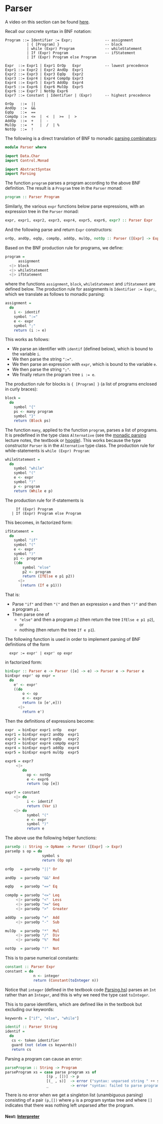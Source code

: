 # Parser

A video on this section can be found [here](https://bham.cloud.panopto.eu/Panopto/Pages/Viewer.aspx?id=2b11842f-958c-48c6-bf16-ac85012ed0f0).

Recall our concrete syntax in BNF notation:
```
Program ::= Identifier := Expr;               -- assignment
          | { [Program] }                     -- block
          | while (Expr) Program              -- whileStatement
          | If (Expr) Program                 -- ifStatement
          | If (Expr) Program else Program

Expr  ::= Expr1 | Expr1 OrOp   Expr           -- lowest precedence
Expr1 ::= Expr2 | Expr2 AndOp  Expr1
Expr2 ::= Expr3 | Expr3 EqOp   Expr2
Expr3 ::= Expr4 | Expr4 CompOp Expr3
Expr4 ::= Expr5 | Expr5 AddOp  Expr4
Expr5 ::= Expr6 | Expr6 MulOp  Expr5
Expr6 ::= Expr7 | NotOp Expr6
Expr7 ::= Constant | Identifier | (Expr)      -- highest precedence

OrOp   ::=  ||
AndOp  ::=  &&
EqOp   ::=  ==
CompOp ::=  <=  |  <  |  >=  |  >
AddOp  ::=  +   |  -
MulOp  ::=  *   |  /  | %
NotOp  ::=  !
```
The following is a direct translation of BNF to monadic [parsing combinators](/LectureNotes/Sections/monads.md#monadic-parsing):
```haskell
module Parser where

import Data.Char
import Control.Monad

import AbstractSyntax
import Parsing
```
The function `program` parses a program according to the above BNF definition. The result is a `Program` tree in the `Parser` monad:
```haskell
program :: Parser Program
```
Similarly, the various `expr` functions below parse expressions, with an expression tree  in the `Parser` monad:
```haskell
expr, expr1, expr2, expr3, expr4, expr5, expr6, expr7 :: Parser Expr
```
And the following parse and return `Expr` constructors:
```haskell
orOp, andOp, eqOp, compOp, addOp, mulOp, notOp :: Parser ([Expr] -> Expr)
```
Based on the BNF production rule for programs, we define:
```haskell
program =
      assignment
  <|> block
  <|> whileStatement
  <|> ifStatement
```
where the functions `assignment`, `block`, `whileStatement` and `ifStatement` are defined below. The production rule for assignments is `Identifier := Expr;`, which we translate as follows to monadic parsing:
```haskell
assignment =
  do
    i <- identif
    symbol ":="
    e <- expr
    symbol ";"
    return (i := e)
```
This works as follows:
 * We parse an identifier with `identif` (defined below), which is bound to the variable `i`.
 * We then parse the string `":="`.
 * We then parse an expression with `expr`, which is bound to the variable `e`.
 * We then parse the string `";"`.
 * We finally return the program tree `i := e`.

The production rule for blocks is `{ [Program] }` (a list of programs enclosed in curly braces):
```haskell
block =
  do
    symbol "{"
    ps <- many program
    symbol "}"
    return (Block ps)
```
The function `many`, applied to the function `program`, parses a list of programs. It is predefined in the type class `Alternative` (see the [monadic parsing](/LectureNotes/Sections/monads.md#monadic-parsing) lecture notes, the textbook or [hoogle](http://hackage.haskell.org/package/base-4.10.0.0/docs/Control-Applicative.html#v:many)). This works because the type constructor `Parser` is in the `Alternative` type class.
The production rule for while-statements is `while (Expr) Program`:
```haskell
whileStatement =
  do
    symbol "while"
    symbol "("
    e <- expr
    symbol ")"
    p <- program
    return (While e p)
```
The production rule for if-statements is
```
     If (Expr) Program
   | If (Expr) Program else Program
```
This becomes, in factorized form:
```haskell
ifStatement =
  do
    symbol "if"
    symbol "("
    e <- expr
    symbol ")"
    p1 <- program
    ((do
        symbol "else"
        p2 <- program
        return (IfElse e p1 p2))
      <|>
       (return (If e p1)))
```
That is:
  * Parse `"if"` and then `"("` and then an expression `e` and then `")"` and then a program `p1`.
  * Then parse one of
      * `"else"` and then a program `p2` (then return the tree `IfElse e p1 p2`), or
      * nothing (then return the tree `If e p1`).

The following function is used in order to implement parsing of BNF definitions of the form
```
  expr := expr' | expr' op expr
```
in factorized form:
```haskell
binExpr :: Parser e -> Parser ([e] -> e) -> Parser e -> Parser e
binExpr expr' op expr =
  do
    e' <- expr'
    ((do
        o <- op
        e <- expr
        return (o [e',e]))
      <|>
        return e')
```
Then the definitions of expressions become:
```haskell
expr  = binExpr expr1 orOp   expr
expr1 = binExpr expr2 andOp  expr1
expr2 = binExpr expr3 eqOp   expr2
expr3 = binExpr expr4 compOp expr3
expr4 = binExpr expr5 addOp  expr4
expr5 = binExpr expr6 mulOp  expr5

expr6 = expr7
     <|>
        do
          op <- notOp
          e <- expr6
          return (op [e])

expr7 = constant
    <|> do
          i <- identif
          return (Var i)
    <|> do
          symbol "("
          e <- expr
          symbol ")"
          return e
```
The above use the following helper functions:
```haskell
parseOp :: String -> OpName -> Parser ([Expr] -> Expr)
parseOp s op = do
                 symbol s
                 return (Op op)

orOp   = parseOp "||" Or

andOp  = parseOp "&&" And

eqOp   = parseOp "==" Eq

compOp = parseOp "<=" Leq
     <|> parseOp "<"  Less
     <|> parseOp ">=" Geq
     <|> parseOp ">"  Greater

addOp  = parseOp "+"  Add
     <|> parseOp "-"  Sub

mulOp  = parseOp "*"  Mul
     <|> parseOp "/"  Div
     <|> parseOp "%"  Mod

notOp  = parseOp "!"  Not
```
This is to parse numerical constants:
```haskell
constant :: Parser Expr
constant = do
             n <- integer
             return (Constant(toInteger n))
```
Notice that `integer` (defined in the textbook code [Parsing.hs](Parsing.hs)) parses an `Int` rather than an `Integer`, and this is why we need the type cast `toInteger`.

This is to parse identifiers, which are defined like in the textbook but excluding our keywords:
```haskell
keywords = ["if", "else", "while"]

identif :: Parser String
identif =
  do
   cs <- token identifier
   guard (not (elem cs keywords))
   return cs
```
Parsing a program can cause an error:
```haskell
parseProgram :: String -> Program
parseProgram xs = case parse program xs of
                   [(p , [])] -> p
                   [(_ , s)]  -> error ("syntax: unparsed string " ++ s)
                   _          -> error "syntax: failed to parse program"
```
There is no error when we get a singleton list (unambiguous parsing) consisting of a pair `(p,[])` where `p` is a program syntax tree and where `[]` indicates that there was nothing left unparsed after the program.

#### Next: [Interpreter](Interpreter.md)
